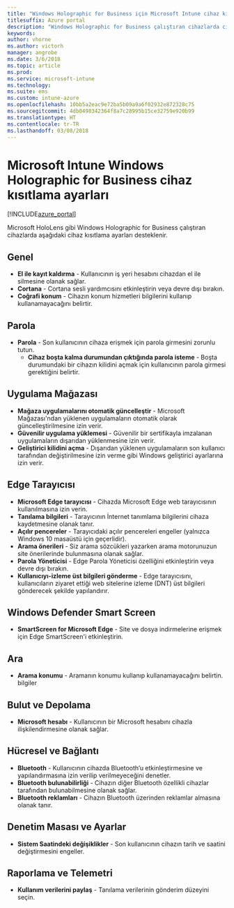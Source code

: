 ```yaml
---
title: "Windows Holographic for Business için Microsoft Intune cihaz kısıtlama ayarları"
titlesuffix: Azure portal
description: "Windows Holographic for Business çalıştıran cihazlarda cihaz ayarlarını ve işlevselliğini denetlemek için kullanabileceğiniz Intune ayarlarını öğrenin."
keywords: 
author: vhorne
ms.author: victorh
manager: angrobe
ms.date: 3/6/2018
ms.topic: article
ms.prod: 
ms.service: microsoft-intune
ms.technology: 
ms.suite: ems
ms.custom: intune-azure
ms.openlocfilehash: 10bb5a2eac9e72ba5b09a9a6f02932e872328c75
ms.sourcegitcommit: 4db0498342364f8a7c28995b15ce32759e920b99
ms.translationtype: HT
ms.contentlocale: tr-TR
ms.lasthandoff: 03/08/2018
---
```

# <a name="microsoft-intune-windows-holographic-for-business-device-restriction-settings"></a>Microsoft Intune Windows Holographic for Business cihaz kısıtlama ayarları

[!INCLUDE[azure_portal](./includes/azure_portal.md)]

Microsoft HoloLens gibi Windows Holographic for Business çalıştıran cihazlarda aşağıdaki cihaz kısıtlama ayarları desteklenir.

## <a name="general"></a>Genel

- **El ile kayıt kaldırma** - Kullanıcının iş yeri hesabını cihazdan el ile silmesine olanak sağlar.
- **Cortana** - Cortana sesli yardımcısını etkinleştirin veya devre dışı bırakın.
- **Coğrafi konum** - Cihazın konum hizmetleri bilgilerini kullanıp kullanamayacağını belirtir.



## <a name="password"></a>Parola
-   **Parola** - Son kullanıcının cihaza erişmek için parola girmesini zorunlu tutun.
    -   **Cihaz boşta kalma durumundan çıktığında parola isteme** - Boşta durumundaki bir cihazın kilidini açmak için kullanıcının parola girmesi gerektiğini belirtir.



## <a name="app-store"></a>Uygulama Mağazası

-   **Mağaza uygulamalarını otomatik güncelleştir** - Microsoft Mağazası'ndan yüklenen uygulamaların otomatik olarak güncelleştirilmesine izin verir.
-   **Güvenilir uygulama yüklemesi** - Güvenilir bir sertifikayla imzalanan uygulamaların dışarıdan yüklenmesine izin verir.
-   **Geliştirici kilidini açma** - Dışarıdan yüklenen uygulamaların son kullanıcı tarafından değiştirilmesine izin verme gibi Windows geliştirici ayarlarına izin verir.

## <a name="edge-browser"></a>Edge Tarayıcısı

-   **Microsoft Edge tarayıcısı** - Cihazda Microsoft Edge web tarayıcısının kullanılmasına izin verin.
-   **Tanılama bilgileri** - Tarayıcının İnternet tanımlama bilgilerini cihaza kaydetmesine olanak tanır.
-   **Açılır pencereler** - Tarayıcıdaki açılır pencereleri engeller (yalnızca Windows 10 masaüstü için geçerlidir).
-   **Arama önerileri** - Siz arama sözcükleri yazarken arama motorunuzun site önerilerinde bulunmasına olanak sağlar.
-   **Parola Yöneticisi** - Edge Parola Yöneticisi özelliğini etkinleştirin veya devre dışı bırakın.
- **Kullanıcıyı-izleme üst bilgileri gönderme** - Edge tarayıcısını, kullanıcıların ziyaret ettiği web sitelerine izleme (DNT) üst bilgileri gönderecek şekilde yapılandırır.

## <a name="windows-defender-smart-screen"></a>Windows Defender Smart Screen

- **SmartScreen for Microsoft Edge** - Site ve dosya indirmelerine erişmek için Edge SmartScreen'i etkinleştirin.

## <a name="search"></a>Ara
- **Arama konumu** - Aramanın konumu kullanıp kullanamayacağını belirtin. bilgiler


## <a name="cloud-and-storage"></a>Bulut ve Depolama
-   **Microsoft hesabı** - Kullanıcının bir Microsoft hesabını cihazla ilişkilendirmesine olanak sağlar.

## <a name="cellular-and-connectivity"></a>Hücresel ve Bağlantı

-   **Bluetooth** - Kullanıcının cihazda Bluetooth’u etkinleştirmesine ve yapılandırmasına izin verilip verilmeyeceğini denetler.
-   **Bluetooth bulunabilirliği** - Cihazın diğer Bluetooth özellikli cihazlar tarafından bulunabilmesine olanak sağlar.
-   **Bluetooth reklamları** - Cihazın Bluetooth üzerinden reklamlar almasına olanak tanır.

## <a name="control-panel-and-settings"></a>Denetim Masası ve Ayarlar

- **Sistem Saatindeki değişiklikler** - Son kullanıcının cihazın tarih ve saatini değiştirmesini engeller.

## <a name="reporting-and-telemetry"></a>Raporlama ve Telemetri

- **Kullanım verilerini paylaş** - Tanılama verilerinin gönderim düzeyini seçin.